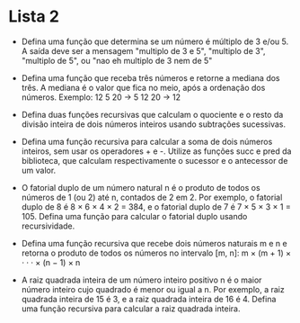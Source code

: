 # Lista 2

- Defina uma função que determina se um número é múltiplo de 3 e/ou 5. A saída deve ser a
mensagem "multiplo de 3 e 5", "multiplo de 3", "multiplo de 5", ou "nao eh multiplo de 3
nem de 5"

- Defina uma função que receba três números e retorne a mediana dos três. A mediana é o
valor que fica no meio, após a ordenação dos números.
Exemplo: 12 5 20 → 5 12 20 → 12

- Defina duas funções recursivas que calculam o quociente e o resto da divisão inteira de
dois números inteiros usando subtrações sucessivas.

- Defina uma função recursiva para calcular a soma de dois números inteiros, sem usar os
operadores + e -. Utilize as funções succ e pred da biblioteca, que calculam
respectivamente o sucessor e o antecessor de um valor.

- O fatorial duplo de um número natural n é o produto de todos os números de 1 (ou 2) até n,
contados de 2 em 2. Por exemplo, o fatorial duplo de 8 é 8 × 6 × 4 × 2 = 384, e o fatorial
duplo de 7 é 7 × 5 × 3 × 1 = 105. Defina uma função para calcular o fatorial duplo usando recursividade.

- Defina uma função recursiva que recebe dois números naturais m e n e retorna o produto de
todos os números no intervalo [m, n]: m × (m + 1) × · · · × (n − 1) × n

- A raiz quadrada inteira de um número inteiro positivo n é o maior número inteiro cujo
quadrado é menor ou igual a n. Por exemplo, a raiz quadrada inteira de 15 é 3, e a raiz
quadrada inteira de 16 é 4. Defina uma função recursiva para calcular a raiz quadrada
inteira.
